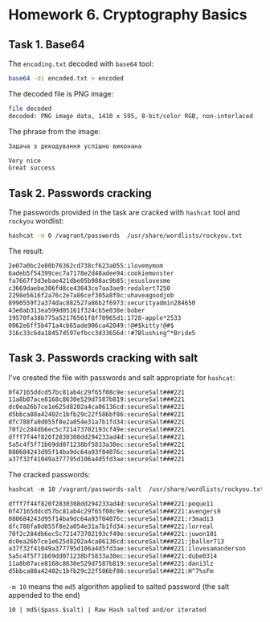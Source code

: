 # Homework 6. Cryptography Basics

## Task 1. Base64

The `encoding.txt` decoded with `base64` tool:

```bash
base64 -di encoded.txt > encoded
```

The decoded file is PNG image:

```bash
file decoded
decoded: PNG image data, 1410 x 595, 8-bit/color RGB, non-interlaced
```

The phrase from the image:

```txt
Задача з декодування успішно виконана

Very nice
Great success
```

## Task 2. Passwords cracking

The passwords provided in the task are cracked with `hashcat` tool and `rockyou` wordlist:

```bash
hashcat -m 0 /vagrant/passwords  /usr/share/wordlists/rockyou.txt
```

The result:

```txt
2e07a0bc2e80b76362cd738cf623a055:ilovemymom               
6adeb5f54399cec7a7178e2d48adee94:cookiemonster            
fa7667f3d3ebae421dbe05b988ac9b85:jesuslovesme             
c3669daebe306fd8ce43643ce7aa3ae9:redalert7250             
2298e5616f2a76c2e7a86cef305a8f0c:uhaveagoodjob            
8990559f2a374dac882527a86b2f6973:securityadmin284650      
43e0ab313ea599d05161f324cb5e038e:bober                    
19570fa38b775a52176561f8f70965d1:1728-apple*2533          
0062e6ff5b471a4cb65ade906ca42049:!@#$kitty!@#$            
316c33c6da18457d597efbcc3d33656d:!#7Blushing^*Bride5 
```

## Task 3. Passwords cracking with salt

I've created the file with passwords and salt appropriate for `hashcat`:

```txt
0f47165ddcd57bc81ab4c29f65f08c9e:secureSalt###221
11a8b07ace8168c8630e529d7587b819:secureSalt###221
dc0ea26b7ce1e625d8202a4ca06136cd:secureSalt###221
d5bbca88a42402c1bfb29c22f586bf86:secureSalt###221
dfc788fa0d055f8e2a054e31a7b1fd34:secureSalt###221
70f2c284db6ec5c721473702193cf49e:secureSalt###221
dfff7f44f820f2830308dd294233ad4d:secureSalt###221
5a5c4f5f71b69dd071238bf5833a30ec:secureSalt###221
080684243d95f14ba9dc64a93f04076c:secureSalt###221
a37f32f41049a377795d106a4d5fd3ae:secureSalt###221
```

The cracked passwords:

```txt
hashcat -m 10 /vagrant/passwords-salt  /usr/share/wordlists/rockyou.txt

dfff7f44f820f2830308dd294233ad4d:secureSalt###221:peque11 
0f47165ddcd57bc81ab4c29f65f08c9e:secureSalt###221:avengers9
080684243d95f14ba9dc64a93f04076c:secureSalt###221:r3madi3 
dfc788fa0d055f8e2a054e31a7b1fd34:secureSalt###221:lorreal 
70f2c284db6ec5c721473702193cf49e:secureSalt###221:juwon101
dc0ea26b7ce1e625d8202a4ca06136cd:secureSalt###221:jballer713
a37f32f41049a377795d106a4d5fd3ae:secureSalt###221:ilovesamanderson
5a5c4f5f71b69dd071238bf5833a30ec:secureSalt###221:dube0314
11a8b07ace8168c8630e529d7587b819:secureSalt###221:dani3lz 
d5bbca88a42402c1bfb29c22f586bf86:secureSalt###221:H^7%sFm
```

`-m 10` means the `md5` algorithm applied to salted password
(the salt appended to the end)

```txt
10 | md5($pass.$salt) | Raw Hash salted and/or iterated
```
